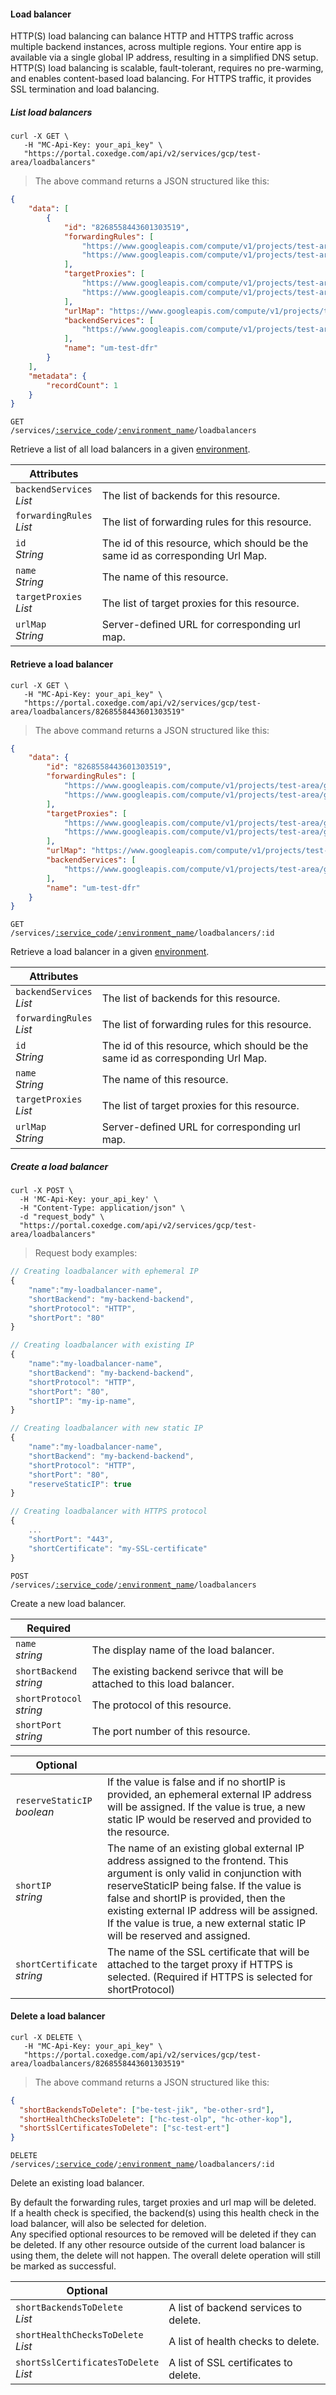 #### Load balancer

HTTP(S) load balancing can balance HTTP and HTTPS traffic across multiple backend instances, across multiple regions. Your entire app is available via a single global IP address, resulting in a simplified DNS setup. HTTP(S) load balancing is scalable, fault-tolerant, requires no pre-warming, and enables content-based load balancing. For HTTPS traffic, it provides SSL termination and load balancing.

<!-------------------- LIST LOAD BALANCERS -------------------->

##### List load balancers

```shell
curl -X GET \
   -H "MC-Api-Key: your_api_key" \
   "https://portal.coxedge.com/api/v2/services/gcp/test-area/loadbalancers"
```
> The above command returns a JSON structured like this:

```json
{
    "data": [
        {
            "id": "8268558443601303519",
            "forwardingRules": [
                "https://www.googleapis.com/compute/v1/projects/test-area/global/forwardingRules/gfr-test-cme",
                "https://www.googleapis.com/compute/v1/projects/test-area/global/forwardingRules/gfr-test-qxq"
            ],
            "targetProxies": [
                "https://www.googleapis.com/compute/v1/projects/test-area/global/targetHttpProxies/tp-test-fkb",
                "https://www.googleapis.com/compute/v1/projects/test-area/global/targetHttpsProxies/tp-test-rqi"
            ],
            "urlMap": "https://www.googleapis.com/compute/v1/projects/test-area/global/urlMaps/um-test-dfr",
            "backendServices": [
                "https://www.googleapis.com/compute/v1/projects/test-area/global/backendServices/be-test-jik"
            ],
            "name": "um-test-dfr"
        }
    ],
    "metadata": {
        "recordCount": 1
    }
}
```

<code>GET /services/<a href="#administration-service-connections">:service_code</a>/<a href="#administration-environments">:environment_name</a>/loadbalancers</code>

Retrieve a list of all load balancers in a given [environment](#administration-environments).

Attributes | &nbsp;
------- | -----------
`backendServices`<br/>*List<String>* | The list of backends for this resource.
`forwardingRules`<br/>*List<String>* | The list of forwarding rules for this resource.
`id`<br/>*String* | The id of this resource, which should be the same id as corresponding Url Map.
`name`<br/>*String* | The name of this resource.
`targetProxies`<br/>*List<String>* | The list of target proxies for this resource.
`urlMap`<br/>*String* | Server-defined URL for corresponding url map.

<!-------------------- RETRIEVE A LOAD BALANCER -------------------->

#### Retrieve a load balancer

```shell
curl -X GET \
   -H "MC-Api-Key: your_api_key" \
   "https://portal.coxedge.com/api/v2/services/gcp/test-area/loadbalancers/8268558443601303519"
```
> The above command returns a JSON structured like this:

```json
{
    "data": {
        "id": "8268558443601303519",
        "forwardingRules": [
            "https://www.googleapis.com/compute/v1/projects/test-area/global/forwardingRules/gfr-test-cme",
            "https://www.googleapis.com/compute/v1/projects/test-area/global/forwardingRules/gfr-test-qxq"
        ],
        "targetProxies": [
            "https://www.googleapis.com/compute/v1/projects/test-area/global/targetHttpProxies/tp-test-fkb",
            "https://www.googleapis.com/compute/v1/projects/test-area/global/targetHttpsProxies/tp-test-rqi"
        ],
        "urlMap": "https://www.googleapis.com/compute/v1/projects/test-area/global/urlMaps/um-test-dfr",
        "backendServices": [
            "https://www.googleapis.com/compute/v1/projects/test-area/global/backendServices/be-test-jik"
        ],
        "name": "um-test-dfr"
    }
}
```

<code>GET /services/<a href="#administration-service-connections">:service_code</a>/<a href="#administration-environments">:environment_name</a>/loadbalancers/:id</code>

Retrieve a load balancer in a given [environment](#administration-environments).

Attributes | &nbsp;
------- | -----------
`backendServices`<br/>*List<String>* | The list of backends for this resource.
`forwardingRules`<br/>*List<String>* | The list of forwarding rules for this resource.
`id`<br/>*String* | The id of this resource, which should be the same id as corresponding Url Map.
`name`<br/>*String* | The name of this resource.
`targetProxies`<br/>*List<String>* | The list of target proxies for this resource.
`urlMap`<br/>*String* | Server-defined URL for corresponding url map.

<!-------------------- CREATE A LOADBALANCER -------------------->
##### Create a load balancer

```shell
curl -X POST \
  -H 'MC-Api-Key: your_api_key' \
  -H "Content-Type: application/json" \
  -d "request_body" \
  "https://portal.coxedge.com/api/v2/services/gcp/test-area/loadbalancers"
```
> Request body examples:

```js
// Creating loadbalancer with ephemeral IP
{
	"name":"my-loadbalancer-name",
	"shortBackend": "my-backend-backend",
	"shortProtocol": "HTTP",
	"shortPort": "80"
}

// Creating loadbalancer with existing IP
{
	"name":"my-loadbalancer-name",
	"shortBackend": "my-backend-backend",
	"shortProtocol": "HTTP",
	"shortPort": "80",
    "shortIP": "my-ip-name",
}

// Creating loadbalancer with new static IP
{
	"name":"my-loadbalancer-name",
	"shortBackend": "my-backend-backend",
	"shortProtocol": "HTTP",
	"shortPort": "80",
    "reserveStaticIP": true
}

// Creating loadbalancer with HTTPS protocol
{
	...
    "shortPort": "443",
    "shortCertificate": "my-SSL-certificate"
}
```

<code>POST /services/<a href="#administration-service-connections">:service_code</a>/<a href="#administration-environments">:environment_name</a>/loadbalancers</code>

Create a new load balancer.

Required | &nbsp;
------- | -----------
`name`<br/>*string* | The display name of the load balancer.
`shortBackend`<br/>*string* | The existing backend serivce that will be attached to this load balancer.
`shortProtocol`<br/>*string* | The protocol of this resource.
`shortPort`<br/>*string* | The port number of this resource.

Optional | &nbsp;
------- | -----------
`reserveStaticIP`<br/>*boolean* | If the value is false and if no shortIP is provided, an ephemeral external IP address will be assigned. If the value is true, a new static IP would be reserved and provided to the resource.
`shortIP`<br/>*string* | The name of an existing global external IP address assigned to the frontend. This argument is only valid in conjunction with reserveStaticIP being false. If the value is false and shortIP is provided, then the existing external IP address will be assigned. If the value is true, a new external static IP will be reserved and assigned.
`shortCertificate`<br/>*string* | The name of the SSL certificate that will be attached to the target proxy if HTTPS is selected. (Required if HTTPS is selected for shortProtocol)

<!-------------------- DELETE A LOAD BALANCER -------------------->

#### Delete a load balancer

```shell
curl -X DELETE \
   -H "MC-Api-Key: your_api_key" \
   "https://portal.coxedge.com/api/v2/services/gcp/test-area/loadbalancers/8268558443601303519"
```
> The above command returns a JSON structured like this:

```json
{
  "shortBackendsToDelete": ["be-test-jik", "be-other-srd"],
  "shortHealthChecksToDelete": ["hc-test-olp", "hc-other-kop"],
  "shortSslCertificatesToDelete": ["sc-test-ert"]
}
```

<code>DELETE /services/<a href="#administration-service-connections">:service_code</a>/<a href="#administration-environments">:environment_name</a>/loadbalancers/:id</code>

Delete an existing load balancer.

<aside class="notice">
By default the forwarding rules, target proxies and url map will be deleted.
</aside>

<aside class="notice">
If a health check is specified, the backend(s) using this health check in the load balancer, will also be selected for deletion.
</aside>

<aside class="notice">
Any specified optional resources to be removed will be deleted if they can be deleted. If any other resource outside of the current load balancer is using them, the delete will not happen. The overall delete operation will still be marked as successful.
</aside>

Optional | &nbsp;
------ | -----------
`shortBackendsToDelete`<br/>*List<String>* | A list of backend services to delete.
`shortHealthChecksToDelete`<br/>*List<String>* | A list of health checks to delete.
`shortSslCertificatesToDelete`<br/>*List<String>* | A list of SSL certificates to delete.
